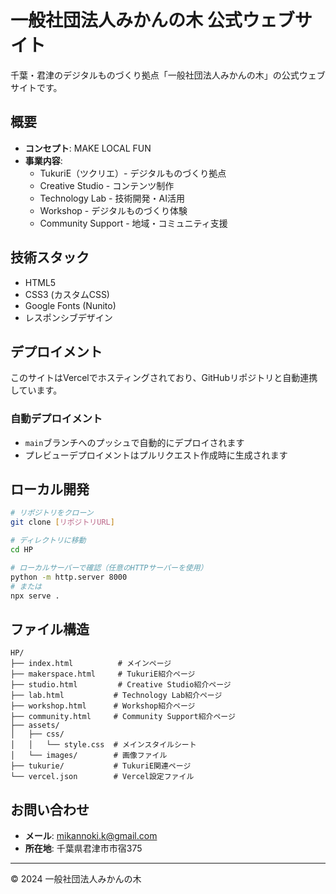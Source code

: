# 一般社団法人みかんの木 公式ウェブサイト

千葉・君津のデジタルものづくり拠点「一般社団法人みかんの木」の公式ウェブサイトです。

## 概要

- **コンセプト**: MAKE LOCAL FUN
- **事業内容**: 
  - TukuriE（ツクリエ）- デジタルものづくり拠点
  - Creative Studio - コンテンツ制作
  - Technology Lab - 技術開発・AI活用
  - Workshop - デジタルものづくり体験
  - Community Support - 地域・コミュニティ支援

## 技術スタック

- HTML5
- CSS3 (カスタムCSS)
- Google Fonts (Nunito)
- レスポンシブデザイン

## デプロイメント

このサイトはVercelでホスティングされており、GitHubリポジトリと自動連携しています。

### 自動デプロイメント
- `main`ブランチへのプッシュで自動的にデプロイされます
- プレビューデプロイメントはプルリクエスト作成時に生成されます

## ローカル開発

```bash
# リポジトリをクローン
git clone [リポジトリURL]

# ディレクトリに移動
cd HP

# ローカルサーバーで確認（任意のHTTPサーバーを使用）
python -m http.server 8000
# または
npx serve .
```

## ファイル構造

```
HP/
├── index.html          # メインページ
├── makerspace.html     # TukuriE紹介ページ
├── studio.html         # Creative Studio紹介ページ
├── lab.html           # Technology Lab紹介ページ
├── workshop.html      # Workshop紹介ページ
├── community.html     # Community Support紹介ページ
├── assets/
│   ├── css/
│   │   └── style.css  # メインスタイルシート
│   └── images/        # 画像ファイル
├── tukurie/           # TukuriE関連ページ
└── vercel.json        # Vercel設定ファイル
```

## お問い合わせ

- **メール**: mikannoki.k@gmail.com
- **所在地**: 千葉県君津市市宿375

---

© 2024 一般社団法人みかんの木
